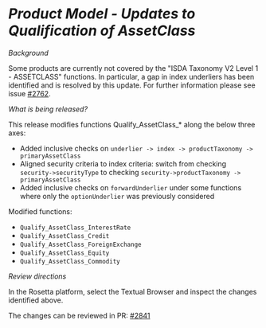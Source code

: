 # _Product Model - Updates to Qualification of AssetClass_

_Background_

Some products are currently not covered by the "ISDA Taxonomy V2 Level 1 - ASSETCLASS" functions.
In particular, a gap in index underliers has been identified and is resolved by this update. For further information please see issue [#2762](https://github.com/finos/common-domain-model/issues/2762).

_What is being released?_

This release modifies functions Qualify_AssetClass_* along the below three axes:

- Added inclusive checks on `underlier -> index -> productTaxonomy -> primaryAssetClass`
- Aligned security criteria to index criteria: switch from checking `security->securityType` to checking `security->productTaxonomy -> primaryAssetClass`
- Added inclusive checks on `forwardUnderlier` under some functions where only the `optionUnderlier` was previously considered

Modified functions:

- `Qualify_AssetClass_InterestRate`
- `Qualify_AssetClass_Credit` 
- `Qualify_AssetClass_ForeignExchange` 
- `Qualify_AssetClass_Equity` 
- `Qualify_AssetClass_Commodity`

_Review directions_

In the Rosetta platform, select the Textual Browser and inspect the changes identified above.

The changes can be reviewed in  PR: [#2841](https://github.com/finos/common-domain-model/pull/2841)
